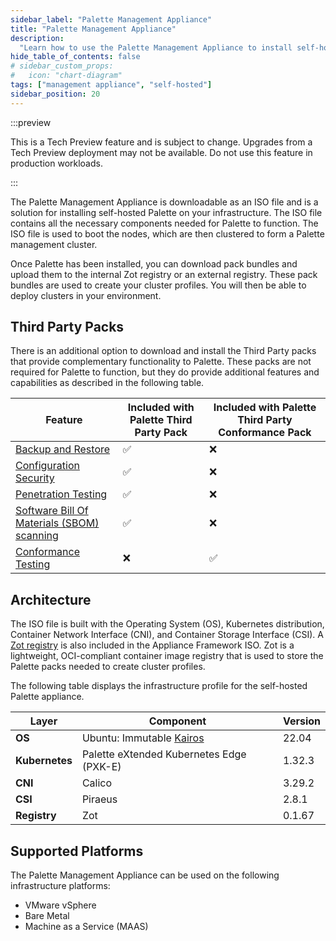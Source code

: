 ```yaml
---
sidebar_label: "Palette Management Appliance"
title: "Palette Management Appliance"
description:
  "Learn how to use the Palette Management Appliance to install self-hosted Palette on your desired infrastructure."
hide_table_of_contents: false
# sidebar_custom_props:
#   icon: "chart-diagram"
tags: ["management appliance", "self-hosted"]
sidebar_position: 20
---
```


:::preview

This is a Tech Preview feature and is subject to change. Upgrades from a Tech Preview deployment may not be available.
Do not use this feature in production workloads.

:::

The Palette Management Appliance is downloadable as an ISO file and is a solution for installing self-hosted Palette on
your infrastructure. The ISO file contains all the necessary components needed for Palette to function. The ISO file is
used to boot the nodes, which are then clustered to form a Palette management cluster.

Once Palette has been installed, you can download pack bundles and upload them to the internal Zot registry or an
external registry. These pack bundles are used to create your cluster profiles. You will then be able to deploy clusters
in your environment.

## Third Party Packs

There is an additional option to download and install the Third Party packs that provide complementary functionality to
Palette. These packs are not required for Palette to function, but they do provide additional features and capabilities
as described in the following table.

| **Feature**                                                                                                                              | **Included with Palette Third Party Pack** | **Included with Palette Third Party Conformance Pack** |
| ---------------------------------------------------------------------------------------------------------------------------------------- | ------------------------------------------ | ------------------------------------------------------ |
| [Backup and Restore](../../../clusters/cluster-management/backup-restore/backup-restore.md)                                              | :white_check_mark:                         | :x:                                                    |
| [Configuration Security](../../../clusters/cluster-management/compliance-scan.md#configuration-security)                                 | :white_check_mark:                         | :x:                                                    |
| [Penetration Testing](../../../clusters/cluster-management/compliance-scan.md#penetration-testing)                                       | :white_check_mark:                         | :x:                                                    |
| [Software Bill Of Materials (SBOM) scanning](../../../clusters/cluster-management/compliance-scan.md#sbom-dependencies--vulnerabilities) | :white_check_mark:                         | :x:                                                    |
| [Conformance Testing](../../../clusters/cluster-management/compliance-scan.md#conformance-testing)                                       | :x:                                        | :white_check_mark:                                     |

## Architecture

The ISO file is built with the Operating System (OS), Kubernetes distribution, Container Network Interface (CNI), and
Container Storage Interface (CSI). A [Zot registry](https://zotregistry.dev/) is also included in the Appliance
Framework ISO. Zot is a lightweight, OCI-compliant container image registry that is used to store the Palette packs
needed to create cluster profiles.

The following table displays the infrastructure profile for the self-hosted Palette appliance.

| **Layer**      | **Component**                                 | **Version** |
| -------------- | --------------------------------------------- | ----------- |
| **OS**         | Ubuntu: Immutable [Kairos](https://kairos.io) | 22.04       |
| **Kubernetes** | Palette eXtended Kubernetes Edge (PXK-E)      | 1.32.3      |
| **CNI**        | Calico                                        | 3.29.2      |
| **CSI**        | Piraeus                                       | 2.8.1       |
| **Registry**   | Zot                                           | 0.1.67      |

## Supported Platforms

The Palette Management Appliance can be used on the following infrastructure platforms:

- VMware vSphere
- Bare Metal
- Machine as a Service (MAAS)
